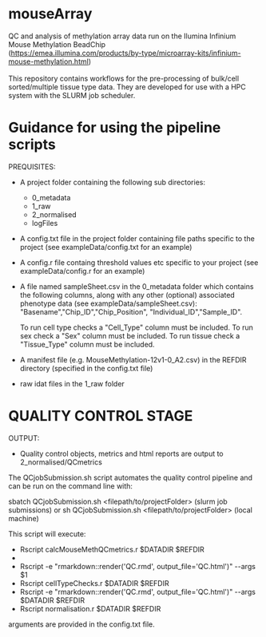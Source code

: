 # mouseArray
QC and analysis of methylation array data run on the Ilumina Infinium Mouse Methylation BeadChip \
(https://emea.illumina.com/products/by-type/microarray-kits/infinium-mouse-methylation.html)
\
\
This repository contains workflows for the pre-processing of bulk/cell sorted/multiple tissue type data. They are developed for use with a HPC system with the SLURM job scheduler.


# Guidance for using the pipeline scripts

PREQUISITES: 
* A project folder containing the following sub directories:
  * 0_metadata
  * 1_raw
  * 2_normalised
  * logFiles
  
* A config.txt file in the project folder containing file paths specific to the project (see exampleData/config.txt for an example)
* A config.r file containg threshold values etc specific to your project (see exampleData/config.r for an example)

* A file named sampleSheet.csv in the 0_metadata folder which contains the following columns, along with any other (optional) associated phenotype data (see exampleData/sampleSheet.csv):
    "Basename","Chip_ID","Chip_Position", "Individual_ID","Sample_ID".
    
  To run cell type checks a "Cell_Type" column must be included.
  To run sex check a "Sex" column must be included.
  To run tissue check a "Tissue_Type" column must be included.

* A manifest file (e.g. MouseMethylation-12v1-0_A2.csv) in the REFDIR directory (specified in the config.txt file)
    
* raw idat files in the 1_raw folder



# QUALITY CONTROL STAGE

OUTPUT: 
* Quality control objects, metrics and html reports are output to 2_normalised/QCmetrics


The QCjobSubmission.sh script automates the quality control pipeline and can be run on the command line with:

sbatch QCjobSubmission.sh <filepath/to/projectFolder> (slurm job submissions)
or
sh QCjobSubmission.sh <filepath/to/projectFolder> (local machine)


This script will execute:
* Rscript calcMouseMethQCmetrics.r $DATADIR $REFDIR
* 
* Rscript -e "rmarkdown::render('QC.rmd', output_file='QC.html')" --args $1
* Rscript cellTypeChecks.r $DATADIR $REFDIR
* Rscript -e "rmarkdown::render('QC.rmd', output_file='QC.html')" --args $DATADIR $REFDIR
* Rscript normalisation.r $DATADIR $REFDIR

arguments are provided in the config.txt file.





